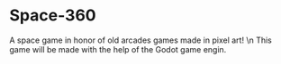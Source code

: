 # Space-360

A space game in honor of old arcades games made in pixel art!
\n
This game will be made with the help of the Godot game engin.
